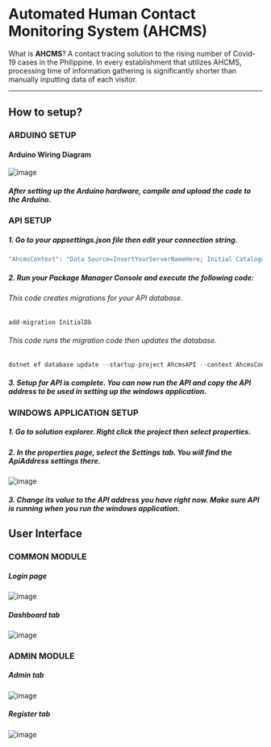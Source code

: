 # Automated Human Contact Monitoring System (AHCMS)

What is <b>AHCMS</b>?
A contact tracing solution to the rising number of Covid-19 cases in the Philippine. In every establishment that utilizes AHCMS, processing time
of information gathering is significantly shorter than manually inputting data of each visitor.

<hr>

## How to setup?

### ARDUINO SETUP

#### Arduino Wiring Diagram
![image](https://user-images.githubusercontent.com/41227131/117397394-9fd7ab80-af2e-11eb-80c9-8b982764143f.png)

##### <i> After setting up the Arduino hardware, compile and upload the code to the Arduino. </i>


### API SETUP

##### 1. Go to your appsettings.json file then edit your connection string.

```c#
"AhcmsContext": "Data Source=InsertYourServerNameHere; Initial Catalog=AhcmsContext;"
```

##### 2. Run your Package Manager Console and execute the following code:
###### <i>This code creates migrations for your API database. </i>
``` c#
add-migration InitialDb
```
###### <i>This code runs the migration code then updates the database. </i>
``` c#
dotnet ef database update --startup-project AhcmsAPI --context AhcmsContext
```
##### 3. Setup for API is complete. You can now run the API and copy the API address to be used in setting up the windows application.



### WINDOWS APPLICATION SETUP

##### 1. Go to solution explorer. Right click the project then select properties.
##### 2. In the properties page, select the Settings tab. You will find the ApiAddress settings there.
![image](https://user-images.githubusercontent.com/41227131/117402976-02827480-af3a-11eb-8c56-449b688cb5a9.png)
##### 3. Change its value to the API address you have right now. Make sure API is running when you run the windows application.

## User Interface

### COMMON MODULE

##### Login page
![image](https://user-images.githubusercontent.com/41227131/117114981-1190e780-adbf-11eb-9b7b-7984a2115fb8.png)

##### Dashboard tab
![image](https://user-images.githubusercontent.com/41227131/117115037-25d4e480-adbf-11eb-8545-d26383fbc281.png)

### ADMIN MODULE

##### Admin tab
![image](https://user-images.githubusercontent.com/41227131/117115721-1609d000-adc0-11eb-974d-1f2fa41fabac.png)

##### Register tab
![image](https://user-images.githubusercontent.com/41227131/117115120-3f762c00-adbf-11eb-954f-0dcc8b2752d9.png)
